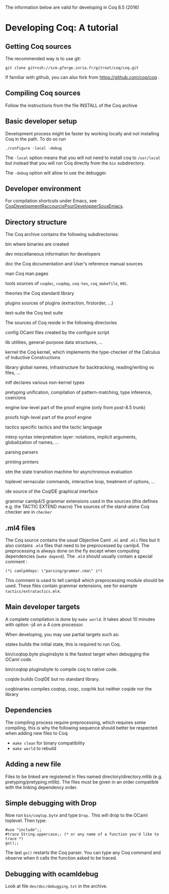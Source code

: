 
The information below are valid for developing in Coq 8.5 (2016)

Developing Coq: A tutorial
==========================

Getting Coq sources
-------------------

The recommended way is to use git:

`git clone git+ssh://scm.gforge.inria.fr/gitroot/coq/coq.git`

If familiar with github, you can also fork from <https://github.com/coq/coq> .

Compiling Coq sources
---------------------

Follow the instructions from the file INSTALL of the Coq archive

Basic developer setup
---------------------

Development process might be faster by working locally and not installing Coq in the path. To do so run

`./configure -local -debug`

The `-local` option means that you will not need to install coq to `/usr/local` but instead that you will run Coq directly from the `bin` subdirectory.

The `-debug` option will allow to use the debugger.

Developer environment
---------------------

For compilation shortcuts under Emacs, see [CoqDevelopmentRaccourcisPourDevelopperSousEmacs](CoqDevelopmentRaccourcisPourDevelopperSousEmacs).

Directory structure
-------------------

The Coq archive contains the following subdirectories:

bin where binaries are created

dev miscellaneous information for developers

doc the Coq documentation and User's reference manual sources

man Coq man pages

tools sources of `coqdoc`, `coqdep`, `coq-tex`, `coq_makefile`, etc.

theories the Coq standard library

plugins sources of plugins (extraction, firstorder, ...)

test-suite the Coq test suite

The sources of Coq reside in the following directories

config OCaml files created by the configure script

lib utilities, general-purpose data structures, ...

kernel the Coq kernel, which implements the type-checker of the Calculus of Inductive Constructions

library global names, infrastructure for backtracking, reading/writing vo files, ...

intf declares various non-kernel types

pretyping unification, compilation of pattern-matching, type inference, coercions

engine low-level part of the proof engine (only from post-8.5 trunk)

proofs high-level part of the proof engine

tactics specific tactics and the tactic language

interp syntax interpretation layer: notations, implicit arguments, globalization of names, ...

parsing parsers

printing printers

stm the state transition machine for asynchronous evaluation

toplevel vernacular commands, interactive loop, treatment of options, ...

ide source of the CoqIDE graphical interface

grammar camlp4/5 grammar extensions used in the sources (this defines e.g. the TACTIC EXTEND macro) The sources of the stand-alone Coq checker are in `checker`

.ml4 files
----------

The Coq source contains the usual Objective Caml `.ml` and `.mli` files but it also contains `.ml4` files that need to be preprocessed by camlp4. The preprocessing is always done on the fly except when computing dependencies (`make depend`). The `.ml4` should usually contain a special comment :

`(*i camlp4deps: \"parsing/grammar.cma\" i*)`

This comment is used to tell camlp4 which preprocessing module should be used. These files contain grammar extensions, see for example `tactics/extratactics.ml4`.

Main developer targets
----------------------

A complete compilation is done by `make world`. It takes about 10 minutes with option -j4 on a 4 core processor.

When developing, you may use partial targets such as:

states builds the initial state, this is required to run Coq.

bin/coqtop.byte pluginsbyte is the fastest target when debugging the OCaml code.

bin/coqtop pluginsbyte to compile coq to native code.

coqide builds CoqIDE but no standard library.

coqbinaries compiles coqtop, coqc, coqchk but neither coqide nor the library

Dependencies
------------

The compiling process require preprocessing, which requires some compiling, this is why the following sequence should better be respected when adding new files to Coq:

-   `make clean` for binary compatibility
-   `make world` to rebuild

Adding a new file
-----------------

Files to be linked are registered in files named directory/directory.mllib (e.g. pretyping/pretyping.mllib). The files must be given in an order compatible with the linking dependency order.

Simple debugging with Drop
--------------------------

Now run `bin/coqtop.byte` and type `Drop.` This will drop to the OCaml toplevel. Then type:

    #use "include";;
    #trace String.uppercase;; (* or any name of a function you'd like to trace *)
    go();;

The last `go()` restarts the Coq parser. You can type any Coq command and observe when it calls the function asked to be traced.

Debugging with ocamldebug
-------------------------

Look at file `dev/doc/debugging.txt` in the archive.
